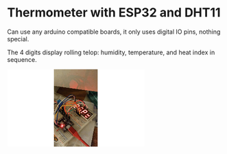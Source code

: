 # Thermometer with ESP32 and DHT11

Can use any arduino compatible boards, it only uses digital IO pins, nothing special.

The 4 digits display rolling telop: humidity, temperature, and heat index in sequence.

![Thermometer and 4 digits in action](doc/ESP32_THERMO.gif)